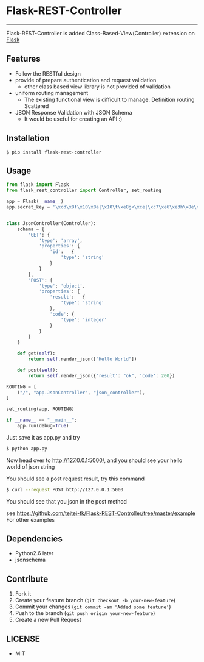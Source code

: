 # Flask-REST-Controller

---

Flask-REST-Controller is added Class-Based-View(Controller) extension on [Flask](http://flask.pocoo.org/)

## Features
* Follow the RESTful design
* provide of prepare authentication and request validation
	* other class based view library is not provided of validation
* uniform routing management
	* The existing functional view is difficult to manage. Definition routing Scattered
* JSON Response Validation with JSON Schema
	* It would be useful for creating an API :)


## Installation
```
$ pip install flask-rest-controller
```

## Usage

```python
from flask import Flask
from flask_rest_controller import Controller, set_routing

app = Flask(__name__)
app.secret_key = '\xcd\x8f\x10\x8a|\x10\t\xe8g<\xce|\xc7\xe6\xe3h\x8e\xd6\xfa\xc8i|\xee\xb0'


class JsonController(Controller):
    schema = {
        'GET': {
            'type': 'array',
            'properties': {
                'id':   {
                    'type': 'string'
                }
            }
        },
        'POST': {
            'type': 'object',
            'properties': {
                'result':   {
                    'type': 'string'
                },
                'code': {
                    'type': 'integer'
                }
            }
        }
    }

    def get(self):
        return self.render_json(["Hello World"])

    def post(self):
        return self.render_json({'result': "ok", 'code': 200})

ROUTING = [
    ("/", "app.JsonController", "json_controller"),
]

set_routing(app, ROUTING)

if __name__ == "__main__":
    app.run(debug=True)
```

Just save it as app.py and try 

```bash
$ python app.py
```

Now head over to http://127.0.0.1:5000/, and you should see your hello world of json string

You should see a post request result, try this command 

```bash
$ curl --request POST http://127.0.0.1:5000
```

You should see that you json in the post method

see https://github.com/teitei-tk/Flask-REST-Controller/tree/master/example For other examples

## Dependencies
* Python2.6 later
* jsonschema


## Contribute
1. Fork it
2. Create your feature branch (`git checkout -b your-new-feature`)
3. Commit your changes (`git commit -am 'Added some feature'`)
4. Push to the branch (`git push origin your-new-feature`)
5. Create a new Pull Request

## LICENSE
* MIT

